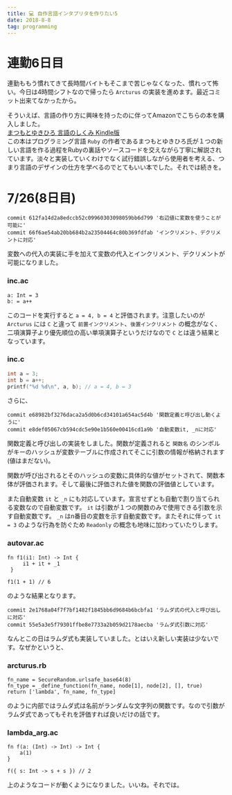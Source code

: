 ```yaml
---
title: 💻 自作言語インタプリタを作りたい5
date: 2018-8-8
tag: programming
---
```

# 連勤6日目
連勤ももう慣れてきて長時間バイトもそこまで苦じゃなくなった、慣れって怖い。今日は4時間シフトなので帰ったら `Arcturus` の実装を進めます。最近コミット出来てなかったから。  


そういえば、言語の作り方に興味を持ったのに伴ってAmazonでこちらの本を購入しました。  
[まつもとゆきひろ 言語のしくみ Kindle版](https://www.amazon.co.jp/gp/product/B01N7JZXMD/ref=oh_aui_d_detailpage_o02_?ie=UTF8&psc=1)  
この本はプログラミング言語 `Ruby` の作者であるまつもとゆきひろ氏が１つの新しい言語を作る過程をRubyの裏話やソースコードを交えながら丁寧に解説されています。淡々と実装していくわけでなく試行錯誤しながら使用者を考える、つまり言語のデザインの仕方を学べるのでとてもいい本でした。それでは続きを。

# 7/26(8日目)
```
commit 612fa14d2a8edccb52c09960303098059bb6d799 '右辺値に変数を使うことが可能に'
commit 66f6ae54ab20bb684b2a23504464c80b369fdfab 'インクリメント、デクリメントに対応'
```

変数への代入の実装に手を加えて変数の代入とインクリメント、デクリメントが可能になりました。

### inc.ac
```
a: Int = 3
b: = a++
```

このコードを実行すると `a = 4, b = 4` と評価されます。注意したいのが `Arcturus` には `C` と違って `前置インクリメント`、`後置インクリメント` の概念がなく、二項演算子より優先順位の高い単項演算子というだけなので `C` とは違う結果となっています。

### inc.c
```c
int a = 3;
int b = a++;
printf("%d %d\n", a, b); // a = 4, b = 3
```

さらに、

```
commit e68982bf3276daca2a5d0b6cd34101a654ac5d4b '関数定義と呼び出し動くように'
commit e8def05067cb594cdc5e90e1b560e00416cd1a9b '自動変数it, _nに対応'
```

関数定義と呼び出しの実装をしました。関数が定義されると `関数名` のシンボルがキーのハッシュが変数テーブルに作成されてそこに引数の情報が格納されます(値はまだない)。  

関数が呼び出されるとそのハッシュの変数に具体的な値がセットされて、関数本体が評価されます。そして最後に評価された値を関数の評価値としています。  

また自動変数 `it` と `_n` にも対応しています。宣言せずとも自動で割り当てられる変数なので自動変数です。 `it` は引数が１つの関数のみで使用できる引数を示す自動変数です。 `_n` はn番目の変数を示す自動変数です。またそれに伴って `it = 3` のような行為を防ぐため `Readonly` の概念も地味に加わっていたりします。

### autovar.ac
```
fn f1(i1: Int) -> Int {
     i1 + it + _1
 }

f1(1 + 1) // 6
```

のような結果となります。

```
commit 2e1768a04f7f7bf1482f1845bb6d9684b6bcbfa1 'ラムダ式の代入と呼び出しに対応'
commit 55e5a3e5f79301ffbe8e7733a2b059d2178aecba 'ラムダ式引数に対応'
```

なんとこの日はラムダ式も実装していました。とはいえ新しい実装は少ないです。なぜかというと、

### arcturus.rb
```
fn_name = SecureRandom.urlsafe_base64(8)
fn_type = _define_function(fn_name, node[1], node[2], [], true)
return ['lambda', fn_name, fn_type]
```

のように内部ではラムダ式は名前がランダムな文字列の関数です。なので引数がラムダ式であってもそれを評価すれば良いだけの話です。

### lambda_arg.ac
```
fn f(a: (Int) -> Int) -> Int {
    a(1)
}

f({ s: Int -> s + s }) // 2
```

上のようなコードが動くようになりました。いいね。それでは。